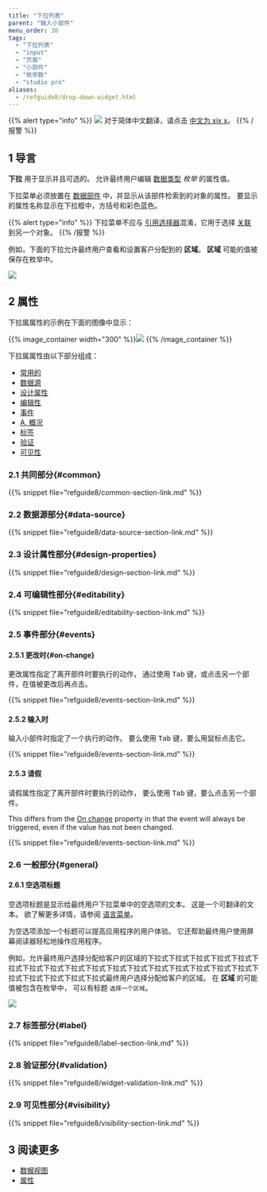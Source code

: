 ```yaml
---
title: "下拉列表"
parent: "输入小部件"
menu_order: 30
tags:
  - "下拉列表"
  - "input"
  - "页面"
  - "小部件"
  - "枚举数"
  - "studio pro"
aliases:
  - /refguide8/drop-down-widget.html
---
```


{{% alert type="info" %}}
<img src="attachments/chinese-translation/china.png" style="display: inline-block; margin: 0" /> 对于简体中文翻译，请点击 [中文为 xix x](https://cdn.mendix.tencent-cloud.com/documentation/refguide8/drop-down.pdf)。
{{% /报警 %}}

## 1 导言

**下拉** 用于显示并且可选的。 允许最终用户编辑 [数据类型](data-types) *枚举* 的属性值。

下拉菜单必须放置在 [数据部件](data-widgets) 中，并显示从该部件检索到的对象的属性。 要显示的属性名称显示在下拉框中，方括号和彩色蓝色。

{{% alert type="info" %}}
下拉菜单不应与 [引用选择器](reference-selector)混淆，它用于选择 [关联](associations) 到另一个对象。
{{% /报警 %}}

例如，下面的下拉允许最终用户查看和设置客户分配到的 **区域**。 **区域** 可能的值被保存在枚举中。

![](attachments/drop-down/drop-down.png)

## 2 属性

下拉属属性的示例在下面的图像中显示：

{{% image_container width="300" %}}![](attachments/drop-down/drop-down-properties.png)
{{% /image_container %}}

下拉属属性由以下部分组成：

* [常用的](#common)
* [数据源](#data-source)
* [设计属性](#design-properties)
* [编辑性](#editability)
* [事件](#events)
* [A. 概况](#general)
* [标签](#label)
* [验证](#validation)
* [可见性](#visibility)

### 2.1 共同部分{#common}

{{% snippet file="refguide8/common-section-link.md" %}}

### 2.2 数据源部分{#data-source}

{{% snippet file="refguide8/data-source-section-link.md" %}}

### 2.3 设计属性部分{#design-properties}

{{% snippet file="refguide8/design-section-link.md" %}}

### 2.4 可编辑性部分{#editability}

{{% snippet file="refguide8/editability-section-link.md" %}}

### 2.5 事件部分{#events}

#### 2.5.1 更改时{#on-change}

更改属性指定了离开部件时要执行的动作， 通过使用 <kbd>Tab</kbd> 键，或点击另一个部件，在值被更改后再点击。

{{% snippet file="refguide8/events-section-link.md" %}}

#### 2.5.2 输入时

输入小部件时指定了一个执行的动作。 要么使用 <kbd>Tab</kbd> 键，要么用鼠标点击它。

{{% snippet file="refguide8/events-section-link.md" %}}

#### 2.5.3 请假

请假属性指定了离开部件时要执行的动作， 要么使用 <kbd>Tab</kbd> 键，要么点击另一个部件。

This differs from the [On change](#on-change) property in that the event will always be triggered, even if the value has not been changed.

{{% snippet file="refguide8/events-section-link.md" %}}

### 2.6 一般部分{#general}

#### 2.6.1 空选项标题

空选项标题是显示给最终用户下拉菜单中的空选项的文本。 这是一个可翻译的文本。 欲了解更多详情，请参阅 [语言菜单](translatable-texts)。

为空选项添加一个标题可以提高应用程序的用户体验。 它还帮助最终用户使用屏幕阅读器轻松地操作应用程序。

例如，允许最终用户选择分配给客户的区域的下拉式下拉式下拉式下拉式下拉式下拉式下拉式下拉式下拉式下拉式下拉式下拉式下拉式下拉式下拉式下拉式下拉式下拉式下拉式下拉式下拉式下拉式最终用户选择分配给客户的区域。 在 **区域** 的可能值被包含在枚举中， 可以有标题 `选择一个区域`。

![](attachments/drop-down/select-a-region.png)

### 2.7 标签部分{#label}

{{% snippet file="refguide8/label-section-link.md" %}}

### 2.8 验证部分{#validation}

{{% snippet file="refguide8/widget-validation-link.md" %}}

### 2.9 可见性部分{#visibility}

{{% snippet file="refguide8/visibility-section-link.md" %}}

## 3 阅读更多

*   [数据视图](data-view)
*   [属性](attributes)
